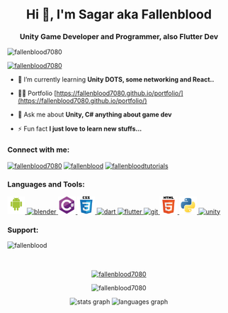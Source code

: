 <h1 align="center">Hi 👋, I'm Sagar aka Fallenblood</h1>
<h3 align="center">Unity Game Developer and Programmer, also Flutter Dev</h3>

<p align="left"> <img src="https://komarev.com/ghpvc/?username=fallenblood7080&label=Profile%20views&color=0e75b6&style=flat" alt="fallenblood7080" /> </p>

<p align="left"> <a href="https://twitter.com/fallenblood7080" target="blank"><img src="https://img.shields.io/twitter/follow/fallenblood7080?logo=twitter&style=for-the-badge" alt="fallenblood7080" /></a> </p>

- 🌱 I’m currently learning **Unity DOTS, some networking and React..**

- 👨‍💻 Portfolio [https://fallenblood7080.github.io/portfolio/](https://fallenblood7080.github.io/portfolio/)

- 💬 Ask me about **Unity, C# anything about game dev**

- ⚡ Fun fact **I just love to learn new stuffs...**

<h3 align="left">Connect with me:</h3>
<p align="left">
<a href="https://twitter.com/fallenblood7080" target="blank"><img align="center" src="https://raw.githubusercontent.com/rahuldkjain/github-profile-readme-generator/master/src/images/icons/Social/twitter.svg" alt="fallenblood7080" height="30" width="40" /></a>
<a href="https://linkedin.com/in/fallenblood" target="blank"><img align="center" src="https://raw.githubusercontent.com/rahuldkjain/github-profile-readme-generator/master/src/images/icons/Social/linked-in-alt.svg" alt="fallenblood" height="30" width="40" /></a>
<a href="https://www.youtube.com/c/fallenbloodtutorials" target="blank"><img align="center" src="https://raw.githubusercontent.com/rahuldkjain/github-profile-readme-generator/master/src/images/icons/Social/youtube.svg" alt="fallenbloodtutorials" height="30" width="40" /></a>
</p>

<h3 align="left">Languages and Tools:</h3>
<p align="left"> <a href="https://developer.android.com" target="_blank" rel="noreferrer"> <img src="https://raw.githubusercontent.com/devicons/devicon/master/icons/android/android-original-wordmark.svg" alt="android" width="40" height="40"/> </a> <a href="https://www.blender.org/" target="_blank" rel="noreferrer"> <img src="https://download.blender.org/branding/community/blender_community_badge_white.svg" alt="blender" width="40" height="40"/> </a> <a href="https://www.w3schools.com/cs/" target="_blank" rel="noreferrer"> <img src="https://raw.githubusercontent.com/devicons/devicon/master/icons/csharp/csharp-original.svg" alt="csharp" width="40" height="40"/> </a> <a href="https://www.w3schools.com/css/" target="_blank" rel="noreferrer"> <img src="https://raw.githubusercontent.com/devicons/devicon/master/icons/css3/css3-original-wordmark.svg" alt="css3" width="40" height="40"/> </a> <a href="https://dart.dev" target="_blank" rel="noreferrer"> <img src="https://www.vectorlogo.zone/logos/dartlang/dartlang-icon.svg" alt="dart" width="40" height="40"/> </a> <a href="https://flutter.dev" target="_blank" rel="noreferrer"> <img src="https://www.vectorlogo.zone/logos/flutterio/flutterio-icon.svg" alt="flutter" width="40" height="40"/> </a> <a href="https://git-scm.com/" target="_blank" rel="noreferrer"> <img src="https://www.vectorlogo.zone/logos/git-scm/git-scm-icon.svg" alt="git" width="40" height="40"/> </a> <a href="https://www.w3.org/html/" target="_blank" rel="noreferrer"> <img src="https://raw.githubusercontent.com/devicons/devicon/master/icons/html5/html5-original-wordmark.svg" alt="html5" width="40" height="40"/> </a> <a href="https://www.python.org" target="_blank" rel="noreferrer"> <img src="https://raw.githubusercontent.com/devicons/devicon/master/icons/python/python-original.svg" alt="python" width="40" height="40"/> </a> <a href="https://unity.com/" target="_blank" rel="noreferrer"> <img src="https://www.vectorlogo.zone/logos/unity3d/unity3d-icon.svg" alt="unity" width="40" height="40"/> </a> </p>

<h3 align="left">Support:</h3>
<p><a href="https://ko-fi.com/fallenblood"> <img align="left" src="https://cdn.ko-fi.com/cdn/kofi3.png?v=3" height="50" width="210" alt="fallenblood" /></a></p><br>
<br></br>

<p align="center"> <a href="https://github.com/ryo-ma/github-profile-trophy"><img src="https://github-profile-trophy.vercel.app/?username=fallenblood7080&theme=gitdimmed" alt="fallenblood7080" /></a> </p>
<div align="center">
  <p><img src="https://github-readme-streak-stats.herokuapp.com/?user=fallenblood7080&theme=dracula" alt="fallenblood7080" /></p>
  <img src="https://github-readme-stats.vercel.app/api?username=fallenblood7080&hide_title=false&hide_rank=false&show_icons=true&include_all_commits=true&count_private=true&disable_animations=false&theme=dracula&locale=en&hide_border=false" height="150" alt="stats graph"  />
  <img src="https://github-readme-stats.vercel.app/api/top-langs?username=fallenblood7080&locale=en&hide_title=false&layout=compact&card_width=320&langs_count=5&theme=dracula&hide_border=false" height="150" alt="languages graph"  />
</div>
